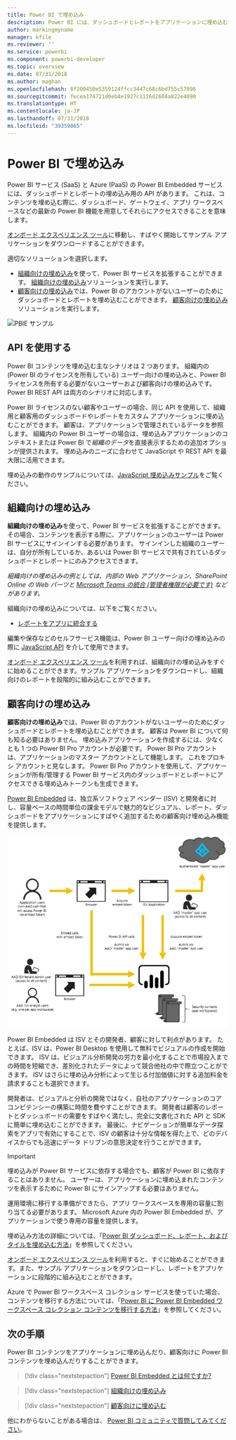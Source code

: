 ```yaml
---
title: Power BI で埋め込み
description: Power BI には、ダッシュボードとレポートをアプリケーションに埋め込むための API があります。
author: markingmyname
manager: kfile
ms.reviewer: ''
ms.service: powerbi
ms.component: powerbi-developer
ms.topic: overview
ms.date: 07/31/2018
ms.author: maghan
ms.openlocfilehash: 8f200450e5359124ffcc3447c68c6bd755c57896
ms.sourcegitcommit: fecea174721d0eb4e1927c1116d2604a822e4090
ms.translationtype: HT
ms.contentlocale: ja-JP
ms.lasthandoff: 07/31/2018
ms.locfileid: "39359865"
---
```

# <a name="embedding-with-power-bi"></a>Power BI で埋め込み
Power BI サービス (SaaS) と Azure (PaaS) の Power BI Embedded サービスには、ダッシュボードとレポートの埋め込み用の API があります。 これは、コンテンツを埋め込む際に、ダッシュボード、ゲートウェイ、アプリ ワークスペースなどの最新の Power BI 機能を用意してそれらにアクセスできることを意味します。

[オンボード エクスペリエンス ツール](https://aka.ms/embedsetup)に移動し、すばやく開始してサンプル アプリケーションをダウンロードすることができます。

適切なソリューションを選択します。

* [組織向けの埋め込み](embedding.md#embedding-for-your-organization)を使って、Power BI サービスを拡張することができます。 [組織向けの埋め込み](https://aka.ms/embedsetup/UserOwnsData)ソリューションを実行します。
* [顧客向けの埋め込み](embedding.md#embedding-for-your-customers)では、Power BI のアカウントがないユーザーのためにダッシュボードとレポートを埋め込むことができます。 [顧客向けの埋め込み](https://aka.ms/embedsetup/AppOwnsData)ソリューションを実行します。

![PBIE サンプル](media/what-can-you-do/what-can-you-do-02.png)

## <a name="using-apis"></a>API を使用する
Power BI コンテンツを埋め込む主なシナリオは 2 つあります。  組織内の (Power BI のライセンスを所有している) ユーザー向けの埋め込みと、Power BI ライセンスを所有する必要がないユーザーおよび顧客向けの埋め込みです。 Power BI REST API は両方のシナリオに対応します。

Power BI ライセンスのない顧客やユーザーの場合、同じ API を使用して、組織用と顧客用のダッシュボードやレポートをカスタム アプリケーションに埋め込むことができます。 顧客は、アプリケーションで管理されているデータを参照します。 組織内の Power BI ユーザーの場合は、埋め込みアプリケーションのコンテキストまたは Power BI で*組織のデータ*を直接表示するための追加オプションが提供されます。 埋め込みのニーズに合わせて JavaScript や REST API を最大限に活用できます。

埋め込みの動作のサンプルについては、[JavaScript 埋め込みサンプル](https://microsoft.github.io/PowerBI-JavaScript/demo/)をご覧ください。

## <a name="embedding-for-your-organization"></a>組織向けの埋め込み
**組織向けの埋め込み**を使って、Power BI サービスを拡張することができます。 その場合、コンテンツを表示する際に、アプリケーションのユーザーは Power BI サービスにサインインする必要があります。 サインインした組織のユーザーは、自分が所有しているか、あるいは Power BI サービスで共有されているダッシュボードとレポートにのみアクセスできます。

*組織向けの埋め込みの例としては、内部の Web アプリケーション、SharePoint Online の Web パーツと [Microsoft Teams の統合 (管理者権限が必要です)](https://powerbi.microsoft.com/en-us/blog/power-bi-teams-up-with-microsoft-teams/) などがあります。*

組織向けの埋め込みについては、以下をご覧ください。

* [レポートをアプリに統合する](embed-sample-for-your-organization.md)

編集や保存などのセルフサービス機能は、Power BI ユーザー向けの埋め込みの際に [JavaScript API](https://github.com/Microsoft/PowerBI-JavaScript) を介して使用できます。

[オンボード エクスペリエンス ツール](https://aka.ms/embedsetup/UserOwnsData)を利用すれば、組織向けの埋め込みをすぐに始めることができます。サンプル アプリケーションをダウンロードし、組織向けのレポートを段階的に組み込むことができます。

## <a name="embedding-for-your-customers"></a>顧客向けの埋め込み

**顧客向けの埋め込み**では、Power BI のアカウントがないユーザーのためにダッシュボードとレポートを埋め込むことができます。 顧客は Power BI について何も知る必要はありません。 埋め込みアプリケーションを作成するには、少なくとも 1 つの Power BI Pro アカウントが必要です。 Power BI Pro アカウントは、アプリケーションのマスター アカウントとして機能します。 これをプロキシ アカウントと見なします。 Power BI Pro アカウントを使用して、アプリケーションが所有/管理する Power BI サービス内のダッシュボードとレポートにアクセスできる埋め込みトークンも生成できます。

[Power BI Embedded](azure-pbie-what-is-power-bi-embedded.md) は、独立系ソフトウェア ベンダー (ISV) と開発者に対し、容量ベースの時間単位の課金モデルで魅力的なビジュアル、レポート、ダッシュボードをアプリケーションにすばやく追加するための顧客向け埋め込み機能を提供します。

![顧客向けの埋め込みの埋め込みフロー](media/embedding/powerbi-embed-flow.png)

Power BI Embedded は ISV とその開発者、顧客に対して利点があります。 たとえば、ISV は、Power BI Desktop を使用して無料でビジュアルの作成を開始できます。 ISV は、ビジュアル分析開発の労力を最小化することで市場投入までの時間を短縮でき、差別化されたデータによって競合他社の中で際立つことができます。 ISV はさらに埋め込み分析によって生じる付加価値に対する追加料金を請求することも選択できます。

開発者は、ビジュアルと分析の開発ではなく、自社のアプリケーションのコア コンピテンシーの構築に時間を費やすことができます。 開発者は顧客のレポートとダッシュボードの需要をすばやく満たし、完全に文書化された API と SDK に簡単に埋め込むことができます。 最後に、ナビゲーションが簡単なデータ探索をアプリで有効にすることで、ISV の顧客は十分な情報を得た上で、どのデバイスからでも迅速にデータ ドリブンの意思決定を行うことができます。

> [!IMPORTANT]
> 埋め込みが Power BI サービスに依存する場合でも、顧客が Power BI に依存することはありません。 ユーザーは、アプリケーションに埋め込まれたコンテンツを表示するために Power BI にサインアップする必要はありません。

運用環境に移行する準備ができたら、アプリ ワークスペースを専用の容量に割り当てる必要があります。 Microsoft Azure 内の Power BI Embedded が、アプリケーションで使う専用の容量を提供します。

埋め込み方法の詳細については、「[Power BI ダッシュボード、レポート、およびタイルを埋め込む方法](embed-sample-for-customers.md)」を参照してください。

[オンボード エクスペリエンス ツール](https://aka.ms/embedsetup/AppOwnsData)を利用すると、すぐに始めることができます。また、サンプル アプリケーションをダウンロードし、レポートをアプリケーションに段階的に組み込むことができます。

Azure で Power BI ワークスペース コレクション サービスを使っていた場合、コンテンツを移行する方法については、「[Power BI に Power BI Embedded ワークスペース コレクション コンテンツを移行する方法](migrate-from-powerbi-embedded.md)」を参照してください。

## <a name="next-steps"></a>次の手順
Power BI コンテンツをアプリケーションに埋め込んだり、顧客向けに Power BI コンテンツを埋め込んだりすることができます。

> [!div class="nextstepaction"]
> [Power BI Embedded とは何ですか?](azure-pbie-what-is-power-bi-embedded.md)

> [!div class="nextstepaction"]
> [組織向けの埋め込み](embed-sample-for-your-organization.md)

> [!div class="nextstepaction"]
>[顧客向けに埋め込む](embed-sample-for-customers.md)

他にわからないことがある場合は、 [Power BI コミュニティで質問してみてください](http://community.powerbi.com/)。